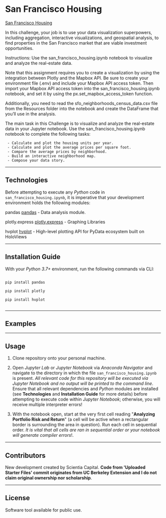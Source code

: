 # San Francisco Housing
[San Francisco Housing](./images/2021_image.jpg)

In this challenge, your job is to use your data visualization superpowers, including aggregation, interactive visualizations, and geospatial analysis, to find properties in the San Francisco market that are viable investment opportunities.

Instructions:  Use the san_francisco_housing.ipynb notebook to visualize and analyze the real-estate data.

Note that this assignment requires you to create a visualization by using the integration between Plotly and the Mapbox API. Be sure to create your environment file (.env) and include your Mapbox API access token. Then import your Mapbox API access token into the san_francisco_housing.ipynb notebook, and set it by using the px.set_mapbox_access_token function.

Additionally, you need to read the sfo_neighborhoods_census_data.csv file from the Resources folder into the notebook and create the DataFrame that you’ll use in the analysis.

The main task in this Challenge is to visualize and analyze the real-estate data in your Jupyter notebook. Use the san_francisco_housing.ipynb notebook to complete the following tasks:

     - Calculate and plot the housing units per year.
     - Calculate and plot the average prices per square foot.
     - Compare the average prices by neighborhood.
     - Build an interactive neighborhood map.
     - Compose your data story.
---

## Technologies


Before attempting to execute any _Python_ code in `san_francisco_housing.ipynb`, it is imperative that your development environment holds the following modules:

pandas [pandas](https://pandas.pydata.org/pandas-docs/stable/) - Data analysis module.

plotly.express [plotly.express](https://plotly.com/python/plotly-express/) - Graphing Libraries

hvplot [hvplot](https://hvplot.holoviz.org/getting_started/index.html) - High-level plotting API for PyData ecosystem built on HoloViews

---

## Installation Guide

With your _Python 3.7+_ environment, run the following commands via CLI:

```

pip install pandas

pip install plotly

pip install hvplot


```

---

## Examples



---

## Usage

1. Clone repository onto your personal machine. 

2. Open _Jupyter Lab_ or _Jupyter Notebook_ via _Anaconda Navigator_ and navigate to the directory in which the file `san_francisco_housing.ipynb` is present. _All relevant code for this repository will be executed via Jupyter Notebook and no output will be printed to the command line_. Ensure that all relevant dependencies and _Python_ modules are installed (see __Technologies__ and __Installation Guide__ for more details) before attempting to execute code within _Jupyter Notebook_; otherwise, you will receive multiple interpreter errors! 

3. With the notebook open, start at the very first cell reading "__Analyzing Portfolio Risk and Return__" (a cell will be active when a rectangular border is surrounding the area in question). Run each cell in sequential order. _It is vital that all cells are ran in sequential order or your notebook will generate compiler errors_!. 

---

## Contributors

New development created by Scientia Capital. **Code from 'Uploaded Starter Files' commit originates from UC Berkeley Extension and I do not claim original ownership nor scholarship**.

---

## License

Software tool available for public use. 
